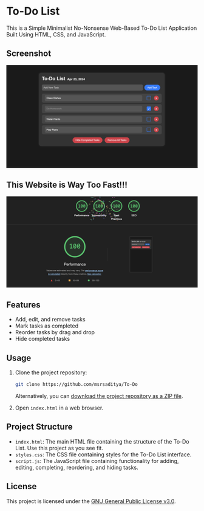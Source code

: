 # To-Do List

This is a Simple Minimalist No-Nonsense Web-Based To-Do List Application Built Using HTML, CSS, and JavaScript.

## Screenshot

![Screenshot 1](https://github.com/msrsaditya/To-Do/blob/main/screenshot.png)

## This Website is Way Too Fast!!!

![Screenshot 2](https://github.com/msrsaditya/To-Do/blob/main/Screenshot%201.png)

## Features

- Add, edit, and remove tasks
- Mark tasks as completed
- Reorder tasks by drag and drop
- Hide completed tasks

## Usage

1. Clone the project repository:
    ```bash
    git clone https://github.com/msrsaditya/To-Do
    ```

   Alternatively, you can [download the project repository as a ZIP file](https://github.com/msrsaditya/To-Do/archive/refs/heads/main.zip).

2. Open `index.html` in a web browser.

## Project Structure

- `index.html`: The main HTML file containing the structure of the To-Do List. Use this project as you see fit.
- `styles.css`: The CSS file containing styles for the To-Do List interface.
- `script.js`: The JavaScript file containing functionality for adding, editing, completing, reordering, and hiding tasks.

## License

This project is licensed under the [GNU General Public License v3.0](LICENSE).
